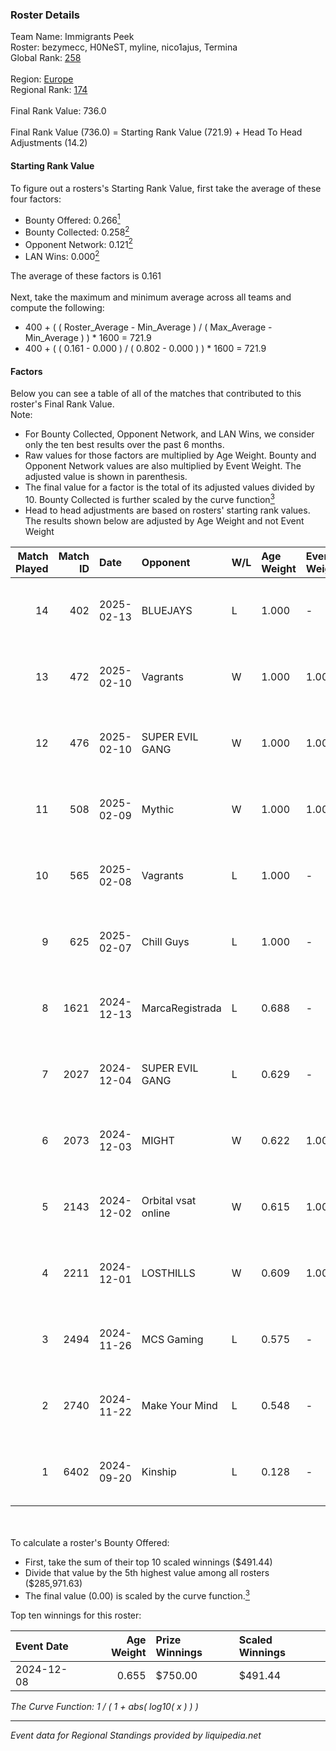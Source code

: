 ### Roster Details<br />
Team Name: Immigrants Peek<br />
Roster: bezymecc, H0NeST, myline, nico1ajus, Termina<br />
Global Rank: [258](../../standings_global_2025_02_28.md)<br />
<br />
Region: [Europe]( ../../standings_europe_2025_02_28.md)<br />
Regional Rank: [174]( ../../standings_europe_2025_02_28.md)<br />
<br />
Final Rank Value:  736.0<br />
<br />
Final Rank Value (736.0) = Starting Rank Value (721.9) + Head To Head Adjustments (14.2)<br />

#### Starting Rank Value<br />
To figure out a rosters's Starting Rank Value, first take the average of these four factors:<br />
- Bounty Offered: 0.266[<sup>1</sup>](#table2)
- Bounty Collected: 0.258[<sup>2</sup>](#table1)
- Opponent Network: 0.121[<sup>2</sup>](#table1)
- LAN Wins: 0.000[<sup>2</sup>](#table1)

The average of these factors is 0.161<br />
<br />
Next, take the maximum and minimum average across all teams and compute the following:<br />
- 400 + ( ( Roster_Average - Min_Average ) / ( Max_Average - Min_Average ) ) * 1600 = 721.9
- 400 + ( ( 0.161 - 0.000 ) / ( 0.802 - 0.000 ) ) * 1600 = 721.9


#### Factors<br />
Below you can see a table of all of the matches that contributed to this roster's Final Rank Value.<br />
Note:<br />

- For Bounty Collected, Opponent Network, and LAN Wins, we consider only the ten best results over the past 6 months.
- Raw values for those factors are multiplied by Age Weight. Bounty and Opponent Network values are also multiplied by Event Weight. The adjusted value is shown in parenthesis.
- The final value for a factor is the total of its adjusted values divided by 10. Bounty Collected is further scaled by the curve function[<sup>3</sup>](#curveFunction)
- Head to head adjustments are based on rosters' starting rank values. The results shown below are adjusted by Age Weight and not Event Weight
<span id="table1"></span><br />


| Match Played | Match ID | Date       | Opponent            | W/L | Age Weight | Event Weight | Bounty Collected | Opponent Network | LAN Wins  | H2H Adj. | Roster                                          |
| -: | -: | :- | :- | :- | :- | :- | :- | :- | :- | -: | :- |
|           14 |      402 | 2025-02-13 | BLUEJAYS            | L   | 1.000      | -            | -                | -                | -         |    -5.19 | bezymecc, H0NeST, myline, nico1ajus, Termina    |
|           13 |      472 | 2025-02-10 | Vagrants            | W   | 1.000      | 1.000        | 0.002 (0.002)    | 0.547 (0.547)    | 0 (0.000) |    24.32 | bezymecc, H0NeST, myline, nico1ajus, Termina    |
|           12 |      476 | 2025-02-10 | SUPER EVIL GANG     | W   | 1.000      | 1.000        | 0.011 (0.011)    | 0.432 (0.432)    | 0 (0.000) |    19.85 | bezymecc, H0NeST, myline, nico1ajus, Termina    |
|           11 |      508 | 2025-02-09 | Mythic              | W   | 1.000      | 1.000        | 0.000 (0.000)    | 0.025 (0.025)    | 0 (0.000) |     8.19 | bezymecc, H0NeST, myline, nico1ajus, Termina    |
|           10 |      565 | 2025-02-08 | Vagrants            | L   | 1.000      | -            | -                | -                | -         |    -5.83 | bezymecc, H0NeST, myline, nico1ajus, Termina    |
|            9 |      625 | 2025-02-07 | Chill Guys          | L   | 1.000      | -            | -                | -                | -         |    -4.77 | bezymecc, H0NeST, myline, nico1ajus, sential    |
|            8 |     1621 | 2024-12-13 | MarcaRegistrada     | L   | 0.688      | -            | -                | -                | -         |   -12.55 | bezymecc, H0NeST, marekiew, nico1ajus, Valter0k |
|            7 |     2027 | 2024-12-04 | SUPER EVIL GANG     | L   | 0.629      | -            | -                | -                | -         |    -7.26 | bezymecc, H0NeST, nico1ajus, Termina, Valter0k  |
|            6 |     2073 | 2024-12-03 | MIGHT               | W   | 0.622      | 1.000        | 0.002 (0.001)    | 0.276 (0.172)    | 0 (0.000) |    11.89 | bezymecc, H0NeST, nico1ajus, Termina, Valter0k  |
|            5 |     2143 | 2024-12-02 | Orbital vsat online | W   | 0.615      | 1.000        | 0.000 (0.000)    | 0.030 (0.019)    | 0 (0.000) |     3.01 | bezymecc, H0NeST, nico1ajus, Termina, Valter0k  |
|            4 |     2211 | 2024-12-01 | LOSTHILLS           | W   | 0.609      | 1.000        | 0.000 (0.000)    | 0.029 (0.017)    | 0 (0.000) |     3.06 | bezymecc, H0NeST, nico1ajus, Termina, Valter0k  |
|            3 |     2494 | 2024-11-26 | MCS Gaming          | L   | 0.575      | -            | -                | -                | -         |   -10.13 | bezymecc, H0NeST, nico1ajus, Termina, Valter0k  |
|            2 |     2740 | 2024-11-22 | Make Your Mind      | L   | 0.548      | -            | -                | -                | -         |    -7.28 | bezymecc, H0NeST, nico1ajus, Termina, Valter0k  |
|            1 |     6402 | 2024-09-20 | Kinship             | L   | 0.128      | -            | -                | -                | -         |    -3.16 | bezymecc, H0NeST, nakaznyi, nico1ajus, Rulik    |

<br />
<span id="table2"></span><br />
To calculate a roster's Bounty Offered:<br />

- First, take the sum of their top 10 scaled winnings ($491.44)
- Divide that value by the 5th highest value among all rosters ($285,971.63)
- The final value (0.00) is scaled by the curve function.[<sup>3</sup>](#curveFunction)

Top ten winnings for this roster:<br />

| Event Date | Age Weight | Prize Winnings | Scaled Winnings |
| :- | -: | :- | :- |
| 2024-12-08 |      0.655 | $750.00        | $491.44         |


<span id="curveFunction"></span>_The Curve Function: 1 / ( 1 + abs( log10( x ) ) )_<br />

---
_Event data for Regional Standings provided by liquipedia.net_<br />
